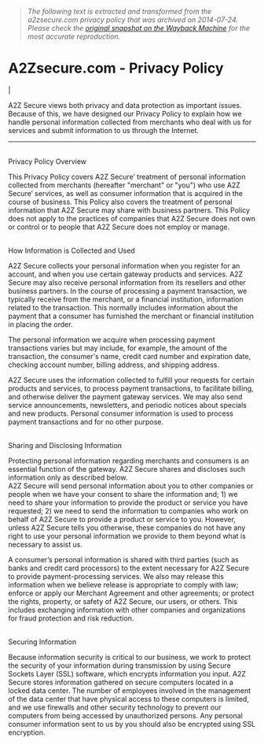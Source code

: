 > *The following text is extracted and transformed from the a2zsecure.com privacy policy that was archived on 2014-07-24. Please check the [original snapshot on the Wayback Machine](https://web.archive.org/web/20140724025524id_/http%3A//a2zsecure.com/privacy-policy.html) for the most accurate reproduction.*

# A2Zsecure.com - Privacy Policy

| 

A2Z Secure views both privacy and data protection as important issues. Because of this, we have designed our Privacy Policy to explain how we handle personal information collected from merchants who deal with us for services and submit information to us through the Internet.  
  
---  
   
Privacy Policy Overview  
  
This Privacy Policy covers A2Z Secure’ treatment of personal information collected from merchants (hereafter "merchant" or "you") who use A2Z Secure’ services, as well as consumer information that is acquired in the course of business. This Policy also covers the treatment of personal information that A2Z Secure may share with business partners. This Policy does not apply to the practices of companies that A2Z Secure does not own or control or to people that A2Z Secure does not employ or manage.  
  
   
How Information is Collected and Used  
  
A2Z Secure collects your personal information when you register for an account, and when you use certain gateway products and services. A2Z Secure may also receive personal information from its resellers and other business partners. In the course of processing a payment transaction, we typically receive from the merchant, or a financial institution, information related to the transaction. This normally includes information about the payment that a consumer has furnished the merchant or financial institution in placing the order. 

The personal information we acquire when processing payment transactions varies but may include, for example, the amount of the transaction, the consumer's name, credit card number and expiration date, checking account number, billing address, and shipping address.

A2Z Secure uses the information collected to fulfill your requests for certain products and services, to process payment transactions, to facilitate billing, and otherwise deliver the payment gateway services. We may also send service announcements, newsletters, and periodic notices about specials and new products. Personal consumer information is used to process payment transactions and for no other purpose.  
  
   
Sharing and Disclosing Information  
  
Protecting personal information regarding merchants and consumers is an essential function of the gateway. A2Z Secure shares and discloses such information only as described below.  
A2Z Secure will send personal information about you to other companies or people when we have your consent to share the information and; 1) we need to share your information to provide the product or service you have requested; 2) we need to send the information to companies who work on behalf of A2Z Secure to provide a product or service to you. However, unless A2Z Secure tells you otherwise, these companies do not have any right to use your personal information we provide to them beyond what is necessary to assist us. 

A consumer’s personal information is shared with third parties (such as banks and credit card processors) to the extent necessary for A2Z Secure to provide payment-processing services. We also may release this information when we believe release is appropriate to comply with law; enforce or apply our Merchant Agreement and other agreements; or protect the rights, property, or safety of A2Z Secure, our users, or others. This includes exchanging information with other companies and organizations for fraud protection and risk reduction.  
  
   
Securing Information  
  
Because information security is critical to our business, we work to protect the security of your information during transmission by using Secure Sockets Layer (SSL) software, which encrypts information you input. A2Z Secure stores information gathered on secure computers located in a locked data center. The number of employees involved in the management of the data center that have physical access to these computers is limited, and we use firewalls and other security technology to prevent our computers from being accessed by unauthorized persons. Any personal consumer information sent to us by you should also be encrypted using SSL encryption.  
  
 
